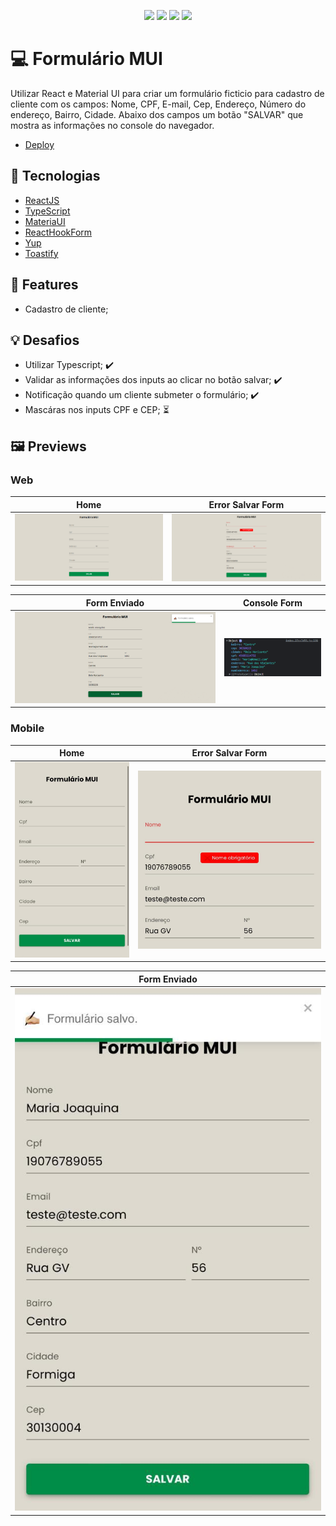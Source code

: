 <p align="center">
  <img src="https://img.shields.io/badge/React-20232A?style=for-the-badge&logo=react&logoColor=61DAFB" />
  <img src="https://img.shields.io/badge/typescript-%23007ACC.svg?style=for-the-badge&logo=typescript&logoColor=white" />
  <img src="https://img.shields.io/badge/MUI-%230081CB.svg?style=for-the-badge&logo=mui&logoColor=white" />
  <img src="https://img.shields.io/badge/vite-%23646CFF.svg?style=for-the-badge&logo=vite&logoColor=white" />

</p>

# 💻 Formulário MUI

Utilizar React e Material UI para criar um formulário ficticio para cadastro de cliente com os campos: Nome, CPF, E-mail, Cep, Endereço, Número do endereço, Bairro, Cidade. Abaixo dos campos um botão "SALVAR" que mostra as informações no console do navegador.

- <a href="https://form-mui.vercel.app/" target="_blank">Deploy</a>

## 🚀 Tecnologias

- [ReactJS](https://reactjs.org/)
- [TypeScript](https://www.typescriptlang.org/)
- [MateriaUI](https://mui.com/core/)
- [ReactHookForm](https://react-hook-form.com/)
- [Yup](https://github.com/jquense/yup)
- [Toastify](https://fkhadra.github.io/react-toastify/introduction)

## 📑 Features

- Cadastro de cliente;

## 💡 Desafios

- Utilizar Typescript; ✔️
- Validar as informações dos inputs ao clicar no botão salvar; ✔️
- Notificação quando um cliente submeter o formulário; ✔️
- Mascáras nos inputs CPF e CEP; ⏳

## 🖼️ Previews

### Web

| Home                                       | Error Salvar Form                               |
| ------------------------------------------ | ----------------------------------------------- |
| <img src="./src/assets/FormHomeWeb.PNG" /> | <img src="./src/assets/FormHomeWebError.PNG" /> |

| Form Enviado                                   | Console Form                                   |
| ---------------------------------------------- | ---------------------------------------------- |
| <img src="./src/assets/FormHomeWebSave.PNG" /> | <img src="./src/assets/FormHomeConsole.PNG" /> |

### Mobile

| Home                                           | Error Salvar Form                                   |
| ---------------------------------------------- | --------------------------------------------------- |
| <img src="./src/assets/FormHomeMobile.jpeg" /> | <img src="./src/assets/FormHomeMobileError.jpeg" /> |

| Form Enviado                                       |
| -------------------------------------------------- |
| <img src="./src/assets/FormHomeMobileSave.jpeg" /> |
